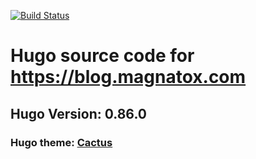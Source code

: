 [![Build Status](https://drone.magnatox.com/api/badges/tonymmm1/blog.magnatox.com/status.svg?ref=refs/heads/master)](https://drone.magnatox.com/tonymmm1/blog.magnatox.com)

# Hugo source code for https://blog.magnatox.com

## Hugo Version: 0.86.0

### Hugo theme: [Cactus](https://themes.gohugo.io/hugo-theme-cactus/)
